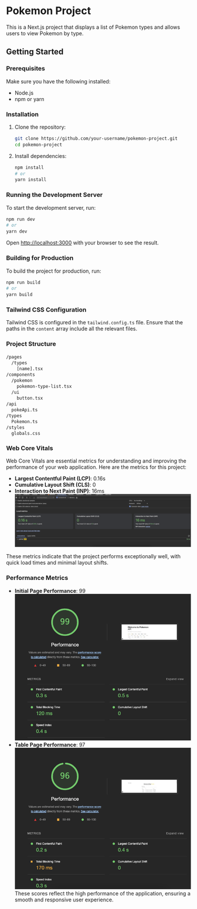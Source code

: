# Pokemon Project

This is a Next.js project that displays a list of Pokemon types and allows users to view Pokemon by type.

## Getting Started

### Prerequisites

Make sure you have the following installed:

- Node.js
- npm or yarn

### Installation

1. Clone the repository:

   ```bash
   git clone https://github.com/your-username/pokemon-project.git
   cd pokemon-project
   ```

2. Install dependencies:

   ```bash
   npm install
   # or
   yarn install
   ```

### Running the Development Server

To start the development server, run:

```bash
npm run dev
# or
yarn dev
```

Open [http://localhost:3000](http://localhost:3000) with your browser to see the result.

### Building for Production

To build the project for production, run:

```bash
npm run build
# or
yarn build
```

### Tailwind CSS Configuration

Tailwind CSS is configured in the `tailwind.config.ts` file. Ensure that the paths in the `content` array include all the relevant files.

### Project Structure

```
/pages
  /types
    [name].tsx
/components
  /pokemon
    pokemon-type-list.tsx
  /ui
    button.tsx
/api
  pokeApi.ts
/types
  Pokemon.ts
/styles
  globals.css
```

### Web Core Vitals

Web Core Vitals are essential metrics for understanding and improving the performance of your web application. Here are the metrics for this project:

- **Largest Contentful Paint (LCP)**: 0.16s
- **Cumulative Layout Shift (CLS)**: 0
- **Interaction to Next Paint (INP)**: 16ms
  ![alt text](image-4.png)

These metrics indicate that the project performs exceptionally well, with quick load times and minimal layout shifts.

### Performance Metrics

- **Initial Page Performance**: 99
  ![Performance Metrics](image-1.png)
- **Table Page Performance**: 97
  ![alt text](image-3.png)
  These scores reflect the high performance of the application, ensuring a smooth and responsive user experience.
